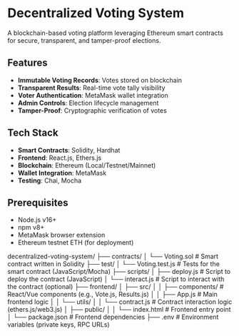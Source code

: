 # Decentralized Voting System

A blockchain-based voting platform leveraging Ethereum smart contracts for secure, transparent, and tamper-proof elections.


## Features
- **Immutable Voting Records**: Votes stored on blockchain
- **Transparent Results**: Real-time vote tally visibility
- **Voter Authentication**: MetaMask wallet integration
- **Admin Controls**: Election lifecycle management
- **Tamper-Proof**: Cryptographic verification of votes

## Tech Stack
- **Smart Contracts**: Solidity, Hardhat
- **Frontend**: React.js, Ethers.js
- **Blockchain**: Ethereum (Local/Testnet/Mainnet)
- **Wallet Integration**: MetaMask
- **Testing**: Chai, Mocha

## Prerequisites
- Node.js v16+
- npm v8+
- MetaMask browser extension
- Ethereum testnet ETH (for deployment)


decentralized-voting-system/
├── contracts/
│   └── Voting.sol            # Smart contract written in Solidity
├── test/
│   └── Voting.test.js        # Tests for the smart contract (JavaScript/Mocha)
├── scripts/
│   ├── deploy.js             # Script to deploy the contract (JavaScript)
│   └── interact.js           # Script to interact with the contract (optional)
├── frontend/
│   ├── src/
│   │   ├── components/       # React/Vue components (e.g., Vote.js, Results.js)
│   │   ├── App.js            # Main frontend logic
│   │   └── utils/
│   │       └── contract.js   # Contract interaction logic (ethers.js/web3.js)
│   ├── public/
│   │   └── index.html        # Frontend entry point
│   └── package.json          # Frontend dependencies
├── .env                      # Environment variables (private keys, RPC URLs)



